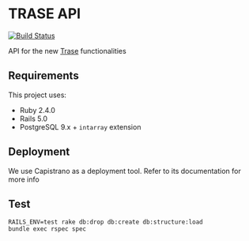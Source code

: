 # TRASE API

[![Build Status](https://travis-ci.org/Vizzuality/trase-api.svg?branch=master)](https://travis-ci.org/Vizzuality/trase-api)

API for the new [Trase](http://trase.earth) functionalities

## Requirements

This project uses:
- Ruby 2.4.0
- Rails 5.0
- PostgreSQL 9.x + `intarray` extension

## Deployment

We use Capistrano as a deployment tool. Refer to its documentation for more info

## Test

```
RAILS_ENV=test rake db:drop db:create db:structure:load
bundle exec rspec spec
```
